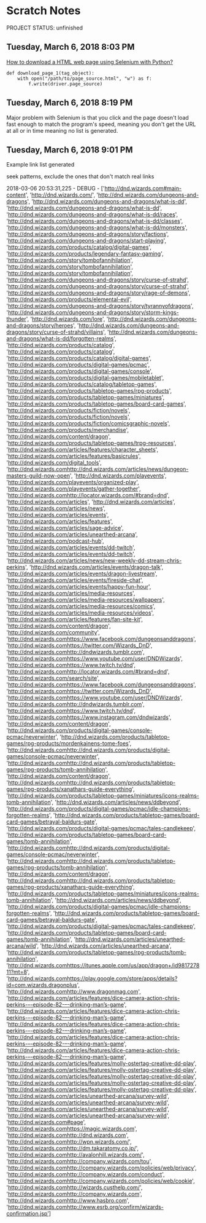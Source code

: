 # Scratch Notes

PROJECT STATUS:  unfinished

## Tuesday, March 6, 2018 8:03 PM

[How to download a HTML web page using Selenium with Python?](https://stackoverflow.com/questions/42900214/how-to-download-a-html-webpage-using-selenium-with-python)

	def download_page_1(tag_object):
		with open("/path/to/page_source.html", "w") as f:
			f.write(driver.page_source)

## Tuesday, March 6, 2018 8:19 PM

Major problem with Selenium is that you click and the page doesn't load fast enough to match the program's speed, meaning you don't get the URL at all or in time meaning no list is generated.

## Tuesday, March 6, 2018 9:01 PM

Example link list generated

seek patterns, exclude the ones that don't match real links

2018-03-06 20:53:31,225 - DEBUG - ['http://dnd.wizards.com#main-content', 'http://dnd.wizards.com/', 'http://dnd.wizards.com/dungeons-and-dragons', 'http://dnd.wizards.com/dungeons-and-dragons/what-is-dd', 'http://dnd.wizards.com/dungeons-and-dragons/what-is-dd', 'http://dnd.wizards.com/dungeons-and-dragons/what-is-dd/races', 'http://dnd.wizards.com/dungeons-and-dragons/what-is-dd/classes', 'http://dnd.wizards.com/dungeons-and-dragons/what-is-dd/monsters', 'http://dnd.wizards.com/dungeons-and-dragons/story/factions', 'http://dnd.wizards.com/dungeons-and-dragons/start-playing', 'http://dnd.wizards.com/products/catalog/digital-games', 'http://dnd.wizards.com/products/legendary-fantasy-gaming', 'http://dnd.wizards.com/story/tombofannihilation', 'http://dnd.wizards.com/story/tombofannihilation', 'http://dnd.wizards.com/story/tombofannihilation', 'http://dnd.wizards.com/dungeons-and-dragons/story/curse-of-strahd', 'http://dnd.wizards.com/dungeons-and-dragons/story/curse-of-strahd', 'http://dnd.wizards.com/dungeons-and-dragons/story/rage-of-demons', 'http://dnd.wizards.com/products/elemental-evil', 'http://dnd.wizards.com/dungeons-and-dragons/story/tyrannyofdragons', 'http://dnd.wizards.com/dungeons-and-dragons/story/storm-kings-thunder', 'http://dnd.wizards.com/lore', 'http://dnd.wizards.com/dungeons-and-dragons/story/heroes', 'http://dnd.wizards.com/dungeons-and-dragons/story/curse-of-strahd/villains', 'http://dnd.wizards.com/dungeons-and-dragons/what-is-dd/forgotten-realms', 'http://dnd.wizards.com/products/catalog', 'http://dnd.wizards.com/products/catalog', 'http://dnd.wizards.com/products/catalog/digital-games', 'http://dnd.wizards.com/products/digital-games/pcmac', 'http://dnd.wizards.com/products/digital-games/console', 'http://dnd.wizards.com/products/digital-games/mobiletablet', 'http://dnd.wizards.com/products/catalog/tabletop-games', 'http://dnd.wizards.com/products/tabletop-games/rpg-products', 'http://dnd.wizards.com/products/tabletop-games/miniatures', 'http://dnd.wizards.com/products/tabletop-games/board-card-games', 'http://dnd.wizards.com/products/fiction/novels', 'http://dnd.wizards.com/products/fiction/novels', 'http://dnd.wizards.com/products/fiction/comicsgraphic-novels', 'http://dnd.wizards.com/products/merchandise', 'http://dnd.wizards.com/content/dragon', 'http://dnd.wizards.com/products/tabletop-games/trpg-resources', 'http://dnd.wizards.com/articles/features/character_sheets', 'http://dnd.wizards.com/articles/features/basicrules', 'http://dnd.wizards.com/digital_tools', 'http://dnd.wizards.comhttp://dnd.wizards.com/articles/news/dungeon-masters-guild-now-open', 'http://dnd.wizards.com/playevents', 'http://dnd.wizards.com/playevents/organized-play', 'http://dnd.wizards.com/playevents/gather-together', 'http://dnd.wizards.comhttp://locator.wizards.com/#brand=dnd', 'http://dnd.wizards.com/articles', 'http://dnd.wizards.com/articles', 'http://dnd.wizards.com/articles/news', 'http://dnd.wizards.com/articles/events', 'http://dnd.wizards.com/articles/features', 'http://dnd.wizards.com/articles/sage-advice', 'http://dnd.wizards.com/articles/unearthed-arcana', 'http://dnd.wizards.com/podcast-hub', 'http://dnd.wizards.com/articles/events/dd-twitch', 'http://dnd.wizards.com/articles/events/dd-twitch', 'http://dnd.wizards.com/articles/news/new-weekly-dd-stream-chris-perkins', 'http://dnd.wizards.com/articles/events/dragon-talk', 'http://dnd.wizards.com/articles/events/dragon-livestream', 'http://dnd.wizards.com/articles/events/fireside-chat', 'http://dnd.wizards.com/articles/events/happy-fun-hour', 'http://dnd.wizards.com/articles/media-resources', 'http://dnd.wizards.com/articles/media-resources/wallpapers', 'http://dnd.wizards.com/articles/media-resources/comics', 'http://dnd.wizards.com/articles/media-resources/videos', 'http://dnd.wizards.com/articles/features/fan-site-kit', 'http://dnd.wizards.com/content/dragon', 'http://dnd.wizards.com/community', 'http://dnd.wizards.comhttps://www.facebook.com/dungeonsanddragons', 'http://dnd.wizards.comhttps://twitter.com/Wizards_DnD', 'http://dnd.wizards.comhttp://dndwizards.tumblr.com', 'http://dnd.wizards.comhttps://www.youtube.com/user/DNDWizards', 'http://dnd.wizards.comhttps://www.twitch.tv/dnd', 'http://dnd.wizards.comhttp://locator.wizards.com/#brand=dnd', 'http://dnd.wizards.com/search/site', 'http://dnd.wizards.comhttps://www.facebook.com/dungeonsanddragons', 'http://dnd.wizards.comhttps://twitter.com/Wizards_DnD', 'http://dnd.wizards.comhttps://www.youtube.com/user/DNDWizards', 'http://dnd.wizards.comhttp://dndwizards.tumblr.com', 'http://dnd.wizards.comhttps://www.twitch.tv/dnd', 'http://dnd.wizards.comhttps://www.instagram.com/dndwizards', 'http://dnd.wizards.com/content/dragon', 'http://dnd.wizards.com/products/digital-games/console-pcmac/neverwinter', 'http://dnd.wizards.com/products/tabletop-games/rpg-products/mordenkainens-tome-foes', 'http://dnd.wizards.comhttp://dnd.wizards.com/products/digital-games/console-pcmac/neverwinter', 'http://dnd.wizards.comhttp://dnd.wizards.com/products/tabletop-games/rpg-products/tomb-annihilation', 'http://dnd.wizards.com/content/dragon', 'http://dnd.wizards.comhttp://dnd.wizards.com/products/tabletop-games/rpg-products/xanathars-guide-everything', 'http://dnd.wizards.com/products/tabletop-games/miniatures/icons-realms-tomb-annihilation', 'http://dnd.wizards.com/articles/news/ddbeyond', 'http://dnd.wizards.com/products/digital-games/pcmac/idle-champions-forgotten-realms', 'http://dnd.wizards.com/products/tabletop-games/board-card-games/betrayal-baldurs-gate', 'http://dnd.wizards.com/products/digital-games/pcmac/tales-candlekeep', 'http://dnd.wizards.com/products/tabletop-games/board-card-games/tomb-annihilation', 'http://dnd.wizards.comhttp://dnd.wizards.com/products/digital-games/console-pcmac/neverwinter', 'http://dnd.wizards.comhttp://dnd.wizards.com/products/tabletop-games/rpg-products/tomb-annihilation', 'http://dnd.wizards.com/content/dragon', 'http://dnd.wizards.comhttp://dnd.wizards.com/products/tabletop-games/rpg-products/xanathars-guide-everything', 'http://dnd.wizards.com/products/tabletop-games/miniatures/icons-realms-tomb-annihilation', 'http://dnd.wizards.com/articles/news/ddbeyond', 'http://dnd.wizards.com/products/digital-games/pcmac/idle-champions-forgotten-realms', 'http://dnd.wizards.com/products/tabletop-games/board-card-games/betrayal-baldurs-gate', 'http://dnd.wizards.com/products/digital-games/pcmac/tales-candlekeep', 'http://dnd.wizards.com/products/tabletop-games/board-card-games/tomb-annihilation', 'http://dnd.wizards.com/articles/unearthed-arcana/wild', 'http://dnd.wizards.com/articles/unearthed-arcana', 'http://dnd.wizards.com/products/tabletop-games/rpg-products/tomb-annihilation', 'http://dnd.wizards.comhttps://itunes.apple.com/us/app/dragon+/id981727811?mt=8', 'http://dnd.wizards.comhttps://play.google.com/store/apps/details?id=com.wizards.dragonplus', 'http://dnd.wizards.comhttp://www.dragonmag.com', 'http://dnd.wizards.com/articles/features/dice-camera-action-chris-perkins-–-episode-82-–-drinking-man’s-game', 'http://dnd.wizards.com/articles/features/dice-camera-action-chris-perkins-–-episode-82-–-drinking-man’s-game', 'http://dnd.wizards.com/articles/features/dice-camera-action-chris-perkins-–-episode-82-–-drinking-man’s-game', 'http://dnd.wizards.com/articles/features/dice-camera-action-chris-perkins-–-episode-82-–-drinking-man’s-game', 'http://dnd.wizards.com/articles/features/dice-camera-action-chris-perkins-–-episode-82-–-drinking-man’s-game', 'http://dnd.wizards.com/articles/features/molly-ostertag-creative-dd-play', 'http://dnd.wizards.com/articles/features/molly-ostertag-creative-dd-play', 'http://dnd.wizards.com/articles/features/molly-ostertag-creative-dd-play', 'http://dnd.wizards.com/articles/features/molly-ostertag-creative-dd-play', 'http://dnd.wizards.com/articles/features/molly-ostertag-creative-dd-play', 'http://dnd.wizards.com/articles/unearthed-arcana/survey-wild', 'http://dnd.wizards.com/articles/unearthed-arcana/survey-wild', 'http://dnd.wizards.com/articles/unearthed-arcana/survey-wild', 'http://dnd.wizards.com/articles/unearthed-arcana/survey-wild', 'http://dnd.wizards.com#page', 'http://dnd.wizards.comhttps://magic.wizards.com', 'http://dnd.wizards.comhttp://dnd.wizards.com', 'http://dnd.wizards.comhttp://wpn.wizards.com/', 'http://dnd.wizards.comhttp://dm.takaratomy.co.jp/', 'http://dnd.wizards.comhttp://avalonhill.wizards.com/', 'http://dnd.wizards.comhttp://company.wizards.com/tou', 'http://dnd.wizards.comhttp://company.wizards.com/policies/web/privacy', 'http://dnd.wizards.comhttp://company.wizards.com/conduct', 'http://dnd.wizards.comhttp://company.wizards.com/policies/web/cookie', 'http://dnd.wizards.comhttp://wizards.custhelp.com/', 'http://dnd.wizards.comhttp://company.wizards.com', 'http://dnd.wizards.comhttp://www.hasbro.com', 'http://dnd.wizards.comhttp://www.esrb.org/confirm/wizards-confirmation.jsp']


